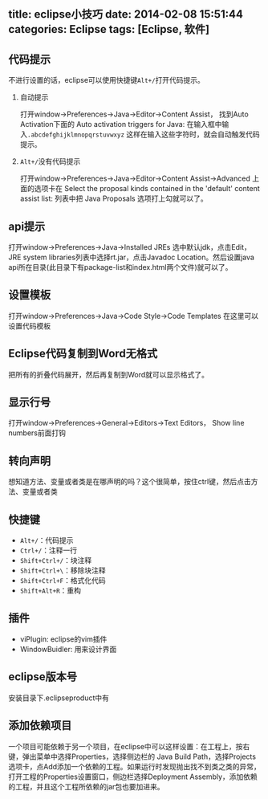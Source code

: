 title: eclipse小技巧
date: 2014-02-08 15:51:44
categories: Eclipse
tags: [Eclipse, 软件]
---
## 代码提示

不进行设置的话，eclipse可以使用快捷键`Alt+/`打开代码提示。

1. 自动提示

    打开window->Preferences->Java->Editor->Content Assist， 找到Auto Activation下面的 Auto activation triggers for Java: 在输入框中输入`.abcdefghijklmnopqrstuvwxyz` 这样在输入这些字符时，就会自动触发代码提示。

2. `Alt+/`没有代码提示

    打开window->Preferences->Java->Editor->Content Assist->Advanced   上面的选项卡在 Select the proposal kinds contained in the 'default' content assist list: 列表中把 Java Proposals 选项打上勾就可以了。

<!-- more -->

## api提示

打开window->Preferences->Java->Installed JREs
选中默认jdk，点击Edit，JRE system libraries列表中选择rt.jar，点击Javadoc Location。然后设置java api所在目录(此目录下有package-list和index.html两个文件)就可以了。

## 设置模板

打开window->Preferences->Java->Code Style->Code Templates
在这里可以设置代码模板

## Eclipse代码复制到Word无格式

把所有的折叠代码展开，然后再复制到Word就可以显示格式了。

## 显示行号

打开window->Preferences->General->Editors->Text Editors，
Show line numbers前面打钩

## 转向声明

想知道方法、变量或者类是在哪声明的吗？这个很简单，按住ctrl键，然后点击方法、变量或者类

## 快捷键

- `Alt+/`：代码提示
- `Ctrl+/`：注释一行
- `Shift+Ctrl+/`：块注释
- `Shift+Ctrl+\`：移除块注释
- `Shift+Ctrl+F`：格式化代码
- `Shift+Alt+R`：重构

## 插件

- viPlugin: eclipse的vim插件
- WindowBuidler: 用来设计界面

## eclipse版本号

安装目录下.eclipseproduct中有

## 添加依赖项目

一个项目可能依赖于另一个项目，在eclipse中可以这样设置：在工程上，按右键，弹出菜单中选择Properties，选择侧边栏的 Java Build Path，选择Projects选项卡，点Add添加一个依赖的工程。如果运行时发现抛出找不到类之类的异常，打开工程的Properties设置窗口，侧边栏选择Deployment Assembly，添加依赖的工程，并且这个工程所依赖的jar包也要加进来。
